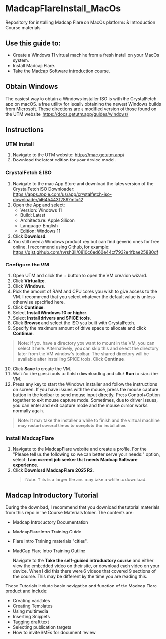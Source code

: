 # MadcapFlareInstall_MacOs

Repository for installing Madcap Flare on MacOs platforms & Introduction Course materials

## Use this guide to: 
- Create a Windows 11 virtual machine from a fresh install on your MacOs system.
- Install Madcap Flare.
- Take the Madcap Software introduction course. 

## Obtain Windows

The easiest way to obtain a Windows installer ISO is with the CrystalFetch app on macOS, a free utility for legally obtaining the newest Windows builds from Microsoft. These directions are a modified version of those found on the UTM website: https://docs.getutm.app/guides/windows/

## Instructions

### UTM Install
1. Navigate to the UTM website: https://mac.getutm.app/
2. Download the latest edition for your device model.

### CrystalFetch & ISO
1. Navigate to the mac App Store and download the lates version of the CrystalFetch ISO Downloader: https://apps.apple.com/us/app/crystalfetch-iso-downloader/id6454431289?mt=12
2. Open the App and select:
   - Version: Windows 11
   - Build: Latest
   - Architecture: Apple Silicon
   - Language: English
   - Edition: Windows 11
3. Click **Download**.
4. You still need a Windows product key but can find generic ones for free online. I recommend using Github, for example: https://gist.github.com/rvrsh3ll/0810c6ed60e44cf7932e4fbae25880df

### Configure the VM
1. Open UTM and click the + button to open the VM creation wizard.
2. Click **Virtualize**.
3. Click **Windows**.
4. Pick the amount of RAM and CPU cores you wish to give access to the VM. I recommend that you select whatever the default value is unless otherwise specified here. 
5. Click **Continue**.
6. Select **Install Windows 10 or higher**. 
7. Select **Install drivers and SPICE tools**. 
8. Click **Browse** and select the ISO you built with CrystalFetch.
9. Specify the maximum amount of drive space to allocate and click **Continue**.
 > Note: If you have a directory you want to mount in the VM, you can select it here. Alternatively, you can skip this and select the directory later from the VM window's toolbar. The shared directory will be available after installing SPICE tools. Click **Continue**.
10. Click **Save** to create the VM. 
11. Wait for the guest tools to finish downloading and click **Run** to start the VM.
12. Press any key to start the Windows installer and follow the instructions on screen. If you have issues with the mouse, press the mouse capture button in the toolbar to send mouse input directly. Press Control+Option together to exit mouse capture mode. Sometimes, due to driver issues, you can enter and exit capture mode and the mouse cursor works normally again.

  > Note: It may take the installer a while to finish and the virtual machine may restart several times to complete the installation. 

### Install MadcapFlare
1. Navigate to the MadcapFlare website and create a profile. For the "Please tell us the following so we can better serve your needs:" option, select: **I am current job seeker that needs Madcap Software experience**.
2. Click **Download MadcapFlare 2025 R2**.
   > Note: This is a larger file and may take a while to download. 

## Madcap Introductory Tutorial

During the download, I recommend that you download the tutorial materials from this repo in the Course Materials folder. The contents are:
- Madcap Introductory Documentation
- MadcapFlare Intro Training Guide
- Flare Intro Training materials "cities".
- MadCap Flare Intro Training Outline

  Navigate to the **Take the self-guided introductory course** and either view the embedded video on their site, or download each video on your device. When I did this there were 6 videos that covered 9 sections of the course. This may be different by the time you are reading this.

These Tutorials include basic navigation and function of the Madcap Flare product and include:
- Creating variables
- Creating Templates
- Using multimedia
- Inserting Snippets
- Tagging draft text
- Selecting publication targets
- How to invite SMEs for document review
